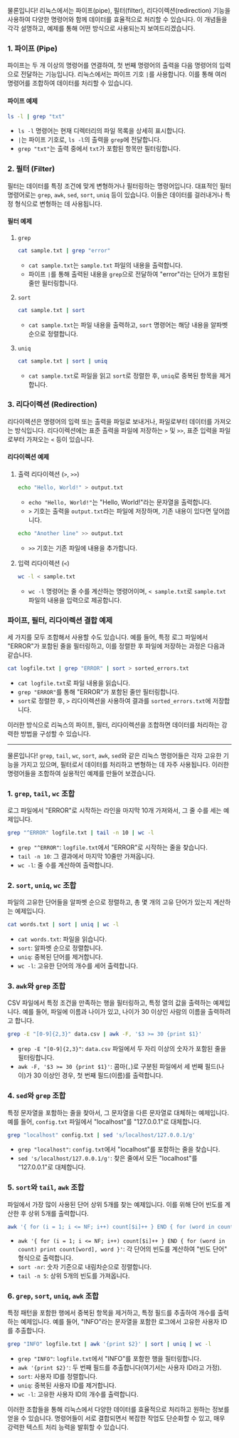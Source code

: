 물론입니다! 리눅스에서는 파이프(pipe), 필터(filter), 리다이렉션(redirection) 기능을 사용하여 다양한 명령어와 함께 데이터를 효율적으로 처리할 수 있습니다. 이 개념들을 각각 설명하고, 예제를 통해 어떤 방식으로 사용되는지 보여드리겠습니다.

### 1. 파이프 (Pipe)
파이프는 두 개 이상의 명령어를 연결하여, 첫 번째 명령어의 출력을 다음 명령어의 입력으로 전달하는 기능입니다. 리눅스에서는 파이프 기호 `|`를 사용합니다. 이를 통해 여러 명령어를 조합하여 데이터를 처리할 수 있습니다.

#### 파이프 예제
```bash
ls -l | grep "txt"
```
- `ls -l` 명령어는 현재 디렉터리의 파일 목록을 상세히 표시합니다.
- `|`는 파이프 기호로, `ls -l`의 출력을 `grep`에 전달합니다.
- `grep "txt"`는 출력 중에서 `txt`가 포함된 항목만 필터링합니다.

### 2. 필터 (Filter)
필터는 데이터를 특정 조건에 맞게 변형하거나 필터링하는 명령어입니다. 대표적인 필터 명령어로는 `grep`, `awk`, `sed`, `sort`, `uniq` 등이 있습니다. 이들은 데이터를 걸러내거나 특정 형식으로 변형하는 데 사용됩니다.

#### 필터 예제
1. `grep`
   ```bash
   cat sample.txt | grep "error"
   ```
   - `cat sample.txt`는 `sample.txt` 파일의 내용을 출력합니다.
   - 파이프 `|`를 통해 출력된 내용을 `grep`으로 전달하여 "error"라는 단어가 포함된 줄만 필터링합니다.

2. `sort`
   ```bash
   cat sample.txt | sort
   ```
   - `cat sample.txt`는 파일 내용을 출력하고, `sort` 명령어는 해당 내용을 알파벳 순으로 정렬합니다.

3. `uniq`
   ```bash
   cat sample.txt | sort | uniq
   ```
   - `cat sample.txt`로 파일을 읽고 `sort`로 정렬한 후, `uniq`로 중복된 항목을 제거합니다.

### 3. 리다이렉션 (Redirection)
리다이렉션은 명령어의 입력 또는 출력을 파일로 보내거나, 파일로부터 데이터를 가져오는 방식입니다. 리다이렉션에는 표준 출력을 파일에 저장하는 `>` 및 `>>`, 표준 입력을 파일로부터 가져오는 `<` 등이 있습니다.

#### 리다이렉션 예제
1. 출력 리다이렉션 (`>`, `>>`)
   ```bash
   echo "Hello, World!" > output.txt
   ```
   - `echo "Hello, World!"`는 "Hello, World!"라는 문자열을 출력합니다.
   - `>` 기호는 출력을 `output.txt`라는 파일에 저장하며, 기존 내용이 있다면 덮어씁니다.

   ```bash
   echo "Another line" >> output.txt
   ```
   - `>>` 기호는 기존 파일에 내용을 추가합니다.

2. 입력 리다이렉션 (`<`)
   ```bash
   wc -l < sample.txt
   ```
   - `wc -l` 명령어는 줄 수를 계산하는 명령어이며, `< sample.txt`로 `sample.txt` 파일의 내용을 입력으로 제공합니다.

### 파이프, 필터, 리다이렉션 결합 예제
세 가지를 모두 조합해서 사용할 수도 있습니다. 예를 들어, 특정 로그 파일에서 "ERROR"가 포함된 줄을 필터링하고, 이를 정렬한 후 파일에 저장하는 과정은 다음과 같습니다.

```bash
cat logfile.txt | grep "ERROR" | sort > sorted_errors.txt
```
- `cat logfile.txt`로 파일 내용을 읽습니다.
- `grep "ERROR"`를 통해 "ERROR"가 포함된 줄만 필터링합니다.
- `sort`로 정렬한 후, `>` 리다이렉션을 사용하여 결과를 `sorted_errors.txt`에 저장합니다.

이러한 방식으로 리눅스의 파이프, 필터, 리다이렉션을 조합하면 데이터를 처리하는 강력한 방법을 구성할 수 있습니다.

---

물론입니다! `grep`, `tail`, `wc`, `sort`, `awk`, `sed`와 같은 리눅스 명령어들은 각자 고유한 기능을 가지고 있으며, 필터로서 데이터를 처리하고 변형하는 데 자주 사용됩니다. 이러한 명령어들을 조합하여 실용적인 예제를 만들어 보겠습니다.

### 1. `grep`, `tail`, `wc` 조합
로그 파일에서 "ERROR"로 시작하는 라인을 마지막 10개 가져와서, 그 줄 수를 세는 예제입니다.

```bash
grep "^ERROR" logfile.txt | tail -n 10 | wc -l
```
- `grep "^ERROR"`: `logfile.txt`에서 "ERROR"로 시작하는 줄을 찾습니다.
- `tail -n 10`: 그 결과에서 마지막 10줄만 가져옵니다.
- `wc -l`: 줄 수를 계산하여 출력합니다.

### 2. `sort`, `uniq`, `wc` 조합
파일의 고유한 단어들을 알파벳 순으로 정렬하고, 총 몇 개의 고유 단어가 있는지 계산하는 예제입니다.

```bash
cat words.txt | sort | uniq | wc -l
```
- `cat words.txt`: 파일을 읽습니다.
- `sort`: 알파벳 순으로 정렬합니다.
- `uniq`: 중복된 단어를 제거합니다.
- `wc -l`: 고유한 단어의 개수를 세어 출력합니다.

### 3. `awk`와 `grep` 조합
CSV 파일에서 특정 조건을 만족하는 행을 필터링하고, 특정 열의 값을 출력하는 예제입니다. 예를 들어, 파일에 이름과 나이가 있고, 나이가 30 이상인 사람의 이름을 출력하려고 합니다.

```bash
grep -E "[0-9]{2,3}" data.csv | awk -F, '$3 >= 30 {print $1}'
```
- `grep -E "[0-9]{2,3}"`: `data.csv` 파일에서 두 자리 이상의 숫자가 포함된 줄을 필터링합니다.
- `awk -F, '$3 >= 30 {print $1}'`: 콤마(`,`)로 구분된 파일에서 세 번째 필드(나이)가 30 이상인 경우, 첫 번째 필드(이름)를 출력합니다.

### 4. `sed`와 `grep` 조합
특정 문자열을 포함하는 줄을 찾아서, 그 문자열을 다른 문자열로 대체하는 예제입니다. 예를 들어, `config.txt` 파일에서 "localhost"를 "127.0.0.1"로 대체합니다.

```bash
grep "localhost" config.txt | sed 's/localhost/127.0.0.1/g'
```
- `grep "localhost"`: `config.txt`에서 "localhost"를 포함하는 줄을 찾습니다.
- `sed 's/localhost/127.0.0.1/g'`: 찾은 줄에서 모든 "localhost"를 "127.0.0.1"로 대체합니다.

### 5. `sort`와 `tail`, `awk` 조합
파일에서 가장 많이 사용된 단어 상위 5개를 찾는 예제입니다. 이를 위해 단어 빈도를 계산한 후 상위 5개를 출력합니다.

```bash
awk '{ for (i = 1; i <= NF; i++) count[$i]++ } END { for (word in count) print count[word], word }' words.txt | sort -nr | tail -n 5
```
- `awk '{ for (i = 1; i <= NF; i++) count[$i]++ } END { for (word in count) print count[word], word }'`: 각 단어의 빈도를 계산하여 "빈도 단어" 형식으로 출력합니다.
- `sort -nr`: 숫자 기준으로 내림차순으로 정렬합니다.
- `tail -n 5`: 상위 5개의 빈도를 가져옵니다.

### 6. `grep`, `sort`, `uniq`, `awk` 조합
특정 패턴을 포함한 행에서 중복된 항목을 제거하고, 특정 필드를 추출하여 개수를 출력하는 예제입니다. 예를 들어, "INFO"라는 문자열을 포함한 로그에서 고유한 사용자 ID를 추출합니다.

```bash
grep "INFO" logfile.txt | awk '{print $2}' | sort | uniq | wc -l
```
- `grep "INFO"`: `logfile.txt`에서 "INFO"를 포함한 행을 필터링합니다.
- `awk '{print $2}'`: 두 번째 필드를 추출합니다(여기서는 사용자 ID라고 가정).
- `sort`: 사용자 ID를 정렬합니다.
- `uniq`: 중복된 사용자 ID를 제거합니다.
- `wc -l`: 고유한 사용자 ID의 개수를 출력합니다.

이러한 조합들을 통해 리눅스에서 다양한 데이터를 효율적으로 처리하고 원하는 정보를 얻을 수 있습니다. 명령어들이 서로 결합되면서 복잡한 작업도 단순화할 수 있고, 매우 강력한 텍스트 처리 능력을 발휘할 수 있습니다.